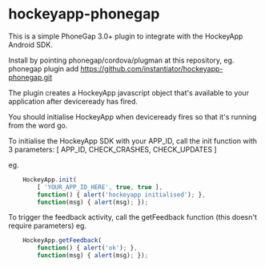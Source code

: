 hockeyapp-phonegap
==================

This is a simple PhoneGap 3.0+ plugin to integrate with the HockeyApp Android SDK.

Install by pointing phonegap/cordova/plugman at this repository, eg.
phonegap plugin add https://github.com/instantiator/hockeyapp-phonegap.git

The plugin creates a HockeyApp javascript object that's available to your application after deviceready has fired.

You should initialise HockeyApp when deviceready fires so that it's running from the word go.

To initialise the HockeyApp SDK with your APP_ID, call the init function with 3 parameters:
[ APP_ID, CHECK_CRASHES, CHECK_UPDATES ]

eg.

```javascript
    HockeyApp.init(
        [ 'YOUR_APP_ID_HERE', true, true ],
        function() { alert('hockeyapp initialised'); },
        function(msg) { alert(msg); });
```

To trigger the feedback activity, call the getFeedback function (this doesn't require parameters) eg.

```javascript
    HockeyApp.getFeedback(
        function() { alert('ok'); },
        function(msg) { alert(msg); });
```
